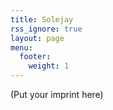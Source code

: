 ```yaml
---
title: Solejay
rss_ignore: true
layout: page
menu:
  footer:
    weight: 1
---
```


(Put your imprint here)
